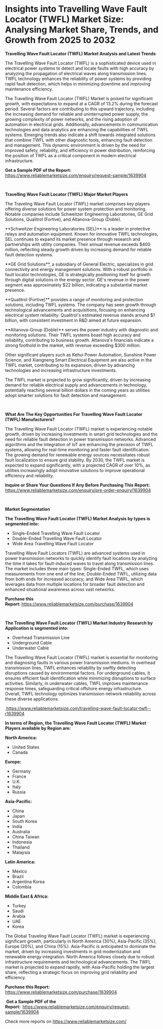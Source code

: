 <p><h1>Insights into Travelling Wave Fault Locator (TWFL) Market Size: Analysing Market Share, Trends, and Growth from 2025 to 2032</h1></p><p><strong>Travelling Wave Fault Locator (TWFL) Market Analysis and Latest Trends</strong></p>
<p><p>The Travelling Wave Fault Locator (TWFL) is a sophisticated device used in electrical power systems to detect and locate faults with high accuracy by analyzing the propagation of electrical waves along transmission lines. TWFL technology enhances the reliability of power systems by providing rapid fault detection, which helps in minimizing downtime and improving maintenance efficiency.</p><p>The Travelling Wave Fault Locator (TWFL) Market is poised for significant growth, with expectations to expand at a CAGR of 13.2% during the forecast period. Several factors are contributing to this upward trajectory, including the increasing demand for reliable and uninterrupted power supply, the growing complexity of power networks, and the rising adoption of automation in electrical grids. Additionally, advancements in communication technologies and data analytics are enhancing the capabilities of TWFL systems. Emerging trends also indicate a shift towards integrated solutions that combine TWFL with other diagnostic tools, enhancing fault detection and management. This dynamic environment is driven by the need for improved safety, reliability, and efficiency in power distribution, reinforcing the position of TWFL as a critical component in modern electrical infrastructure.</p></p>
<p><strong>Get a Sample PDF of the Report:&nbsp;</strong> <a href="https://www.reliablemarketsize.com/enquiry/request-sample/1639904?utm_campaign=2769&utm_medium=2&utm_source=Github&utm_content=ia&utm_term=07042025&utm_id=travelling-wave-fault-locator-twfl">https://www.reliablemarketsize.com/enquiry/request-sample/1639904</a></p>
<p>&nbsp;</p>
<p><strong>Travelling Wave Fault Locator (TWFL) Major Market Players</strong></p>
<p><p>The Traveling Wave Fault Locator (TWFL) market comprises key players offering diverse solutions for power system protection and monitoring. Notable companies include Schweitzer Engineering Laboratories, GE Grid Solutions, Qualitrol (Fortive), and Altanova-Group (Doble).</p><p>**Schweitzer Engineering Laboratories (SEL)** is a leader in protective relays and automation equipment. Known for innovative TWFL technologies, SEL continues to expand its market presence through research and partnerships with utility companies. Their annual revenue exceeds $400 million, reflecting steady growth driven by increasing demand for reliable fault detection systems.</p><p>**GE Grid Solutions**, a subsidiary of General Electric, specializes in grid connectivity and energy management solutions. With a robust portfolio in fault locator technologies, GE is strategically positioning itself for growth through digital solutions in the energy sector. GE's revenue in the power segment was approximately $22 billion, indicating a substantial market presence.</p><p>**Qualitrol (Fortive)** provides a range of monitoring and protection solutions, including TWFL systems. The company has seen growth through technological advancements and acquisitions, focusing on enhancing electrical system reliability. Qualitrol's estimated revenue stands around $1 billion, with consistent investment in R&D aimed at future expansion.</p><p>**Altanova-Group (Doble)** serves the power industry with diagnostic and monitoring solutions. Their TWFL systems boast high accuracy and reliability, contributing to business growth. Altanova's financials indicate a strong foothold in the market, with revenue exceeding $300 million.</p><p>Other significant players such as Kehui Power Automation, Sunshine Power Science, and Xiangneng Smart Electrical Equipment are also active in the TWFL market, contributing to its expansion, driven by advancing technologies and increasing infrastructure investments.</p><p>The TWFL market is projected to grow significantly, driven by increasing demand for reliable electrical supply and advancements in technology, potentially reaching several billion dollars in the coming years as utilities adopt smarter solutions for fault detection and management.</p></p>
<p>&nbsp;</p>
<p><strong>What Are The Key Opportunities For Travelling Wave Fault Locator (TWFL) Manufacturers?</strong></p>
<p><p>The Travelling Wave Fault Locator (TWFL) market is experiencing notable growth, driven by increasing investments in smart grid technologies and the need for reliable fault detection in power transmission networks. Advanced algorithms and the integration of IoT are enhancing the precision of TWFL systems, allowing for real-time monitoring and faster fault identification. The growing demand for renewable energy sources necessitates robust fault localization to ensure grid stability. By 2030, the TWFL market is expected to expand significantly, with a projected CAGR of over 10%, as utilities increasingly adopt innovative solutions to improve operational efficiency and reliability.</p></p>
<p><strong>Inquire or Share Your Questions If Any Before Purchasing This Report:</strong> <a href="https://www.reliablemarketsize.com/enquiry/pre-order-enquiry/1639904?utm_campaign=2769&utm_medium=2&utm_source=Github&utm_content=ia&utm_term=07042025&utm_id=travelling-wave-fault-locator-twfl">https://www.reliablemarketsize.com/enquiry/pre-order-enquiry/1639904</a></p>
<p>&nbsp;</p>
<p><strong>Market Segmentation</strong></p>
<p><strong>The Travelling Wave Fault Locator (TWFL) Market Analysis by types is segmented into:</strong></p>
<p><ul><li>Single-Ended Travelling Wave Fault Locator</li><li>Double-Ended Travelling Wave Fault Locator</li><li>Wide Area Travelling Wave Fault Locator</li></ul></p>
<p><p>Travelling Wave Fault Locators (TWFL) are advanced systems used in power transmission networks to quickly identify fault locations by analyzing the time it takes for fault-induced waves to travel along transmission lines. The market includes three main types: Single-Ended TWFL, which uses measurements from one end of the line; Double-Ended TWFL, utilizing data from both ends for increased accuracy; and Wide Area TWFL, which leverages data from multiple locations for broader fault detection and enhanced situational awareness across vast networks.</p></p>
<p><strong>Purchase this Report:&nbsp;</strong><a href="https://www.reliablemarketsize.com/purchase/1639904?utm_campaign=2769&utm_medium=2&utm_source=Github&utm_content=ia&utm_term=07042025&utm_id=travelling-wave-fault-locator-twfl">https://www.reliablemarketsize.com/purchase/1639904</a></p>
<p>&nbsp;</p>
<p><strong>The Travelling Wave Fault Locator (TWFL) Market Industry Research by Application is segmented into:</strong></p>
<p><ul><li>Overhead Transmission Line</li><li>Underground Cable</li><li>Underwater Cable</li></ul></p>
<p><p>The Travelling Wave Fault Locator (TWFL) market is essential for monitoring and diagnosing faults in various power transmission mediums. In overhead transmission lines, TWFL enhances reliability by swiftly detecting disruptions caused by environmental factors. For underground cables, it ensures efficient fault identification while minimizing disruptions to surface activities. Similarly, in underwater cables, TWFL improves maintenance response times, safeguarding critical offshore energy infrastructure. Overall, TWFL technology optimizes transmission network reliability across these diverse applications.</p></p>
<p><a href="https://www.reliablemarketsize.com/travelling-wave-fault-locator-twfl--r1639904?utm_campaign=2769&utm_medium=2&utm_source=Github&utm_content=ia&utm_term=07042025&utm_id=travelling-wave-fault-locator-twfl">&nbsp;https://www.reliablemarketsize.com/travelling-wave-fault-locator-twfl--r1639904</a></p>
<p><strong>In terms of Region, the Travelling Wave Fault Locator (TWFL) Market Players available by Region are:</strong></p>
<p>
    <p> <strong> North America: </strong>
        <ul>
            <li>United States</li>
            <li>Canada</li>
        </ul>
        </p> 
    <p> <strong> Europe: </strong>
        <ul>
            <li>Germany</li>
            <li>France</li>
            <li>U.K.</li>
            <li>Italy</li>
            <li>Russia</li>
        </ul>
        </p> 
    <p> <strong> Asia-Pacific: </strong>
        <ul>
            <li>China</li>
            <li>Japan</li>
            <li>South Korea</li>
            <li>India</li>
            <li>Australia</li>
            <li>China Taiwan</li>
            <li>Indonesia</li>
            <li>Thailand</li>
            <li>Malaysia</li>
        </ul>
        </p> 
    <p> <strong> Latin America: </strong>
        <ul>
            <li>Mexico</li>
            <li>Brazil</li>
            <li>Argentina Korea</li>
            <li>Colombia</li>
        </ul>
        </p> 
    <p> <strong> Middle East & Africa: </strong>
        <ul>
            <li>Turkey</li>
            <li>Saudi</li>
            <li>Arabia</li>
            <li>UAE</li>
            <li>Korea</li>
        </ul>
    </p>
    </p>
<p><p>The Global Traveling Wave Fault Locator (TWFL) market is experiencing significant growth, particularly in North America (30%), Asia-Pacific (35%), Europe (20%), and China (15%). Asia-Pacific is anticipated to dominate the market, driven by increasing investments in grid modernization and renewable energy integration. North America follows closely due to robust infrastructure requirements and technological advancements. The TWFL market is projected to expand rapidly, with Asia-Pacific holding the largest share, reflecting a strategic focus on improving grid reliability and efficiency.</p></p>
<p><strong>Purchase this Report: </strong><a href="https://www.reliablemarketsize.com/purchase/1639904?utm_campaign=2769&utm_medium=2&utm_source=Github&utm_content=ia&utm_term=07042025&utm_id=travelling-wave-fault-locator-twfl">https://www.reliablemarketsize.com/purchase/1639904</a></p>
<p>&nbsp;<strong>Get a Sample PDF of the Report:&nbsp;&nbsp;</strong><a href="https://www.reliablemarketsize.com/enquiry/request-sample/1639904?utm_campaign=2769&utm_medium=2&utm_source=Github&utm_content=ia&utm_term=07042025&utm_id=travelling-wave-fault-locator-twfl">https://www.reliablemarketsize.com/enquiry/request-sample/1639904</a></p>
<p><strong></strong></p>
<p>Check more reports on <a href="https://www.reliablemarketsize.com/?utm_campaign=2769&utm_medium=2&utm_source=Github&utm_content=ia&utm_term=07042025&utm_id=travelling-wave-fault-locator-twfl">https://www.reliablemarketsize.com/</a></p>
